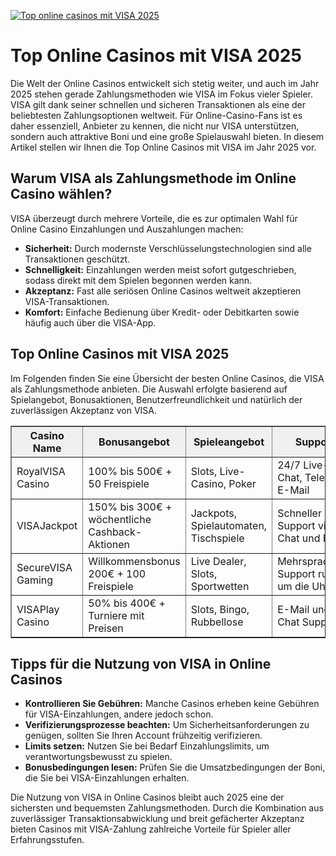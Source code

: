 [![Top online casinos mit VISA 2025](https://123-caf.pages.dev/gitsignup.png)](https://vrmoo.ru/Bt82HjjY)

<h1>Top Online Casinos mit VISA 2025</h1> <p>Die Welt der Online Casinos entwickelt sich stetig weiter, und auch im Jahr 2025 stehen gerade Zahlungsmethoden wie VISA im Fokus vieler Spieler. VISA gilt dank seiner schnellen und sicheren Transaktionen als eine der beliebtesten Zahlungsoptionen weltweit. Für Online-Casino-Fans ist es daher essenziell, Anbieter zu kennen, die nicht nur VISA unterstützen, sondern auch attraktive Boni und eine große Spielauswahl bieten. In diesem Artikel stellen wir Ihnen die Top Online Casinos mit VISA im Jahr 2025 vor.</p>  <h2>Warum VISA als Zahlungsmethode im Online Casino wählen?</h2> <p>VISA überzeugt durch mehrere Vorteile, die es zur optimalen Wahl für Online Casino Einzahlungen und Auszahlungen machen:</p> <ul>   <li><strong>Sicherheit:</strong> Durch modernste Verschlüsselungstechnologien sind alle Transaktionen geschützt.</li>   <li><strong>Schnelligkeit:</strong> Einzahlungen werden meist sofort gutgeschrieben, sodass direkt mit dem Spielen begonnen werden kann.</li>   <li><strong>Akzeptanz:</strong> Fast alle seriösen Online Casinos weltweit akzeptieren VISA-Transaktionen.</li>   <li><strong>Komfort:</strong> Einfache Bedienung über Kredit- oder Debitkarten sowie häufig auch über die VISA-App.</li> </ul>  <h2>Top Online Casinos mit VISA 2025</h2> <p>Im Folgenden finden Sie eine Übersicht der besten Online Casinos, die VISA als Zahlungsmethode anbieten. Die Auswahl erfolgte basierend auf Spielangebot, Bonusaktionen, Benutzerfreundlichkeit und natürlich der zuverlässigen Akzeptanz von VISA.</p>  <table border="1" cellpadding="8" cellspacing="0" style="border-collapse: collapse; width: 100%;">   <thead>     <tr style="background-color: #f0f0f0;">       <th>Casino Name</th>       <th>Bonusangebot</th>       <th>Spieleangebot</th>       <th>Support</th>       <th>Besonderheiten</th>     </tr>   </thead>   <tbody>     <tr>       <td>RoyalVISA Casino</td>       <td>100% bis 500€ + 50 Freispiele</td>       <td>Slots, Live-Casino, Poker</td>       <td>24/7 Live-Chat, Telefon, E-Mail</td>       <td>Exklusive VIP-Programme</td>     </tr>     <tr>       <td>VISAJackpot</td>       <td>150% bis 300€ + wöchentliche Cashback-Aktionen</td>       <td>Jackpots, Spielautomaten, Tischspiele</td>       <td>Schneller Support via Chat und Email</td>       <td>Mobile App verfügbar</td>     </tr>     <tr>       <td>SecureVISA Gaming</td>       <td>Willkommensbonus 200€ + 100 Freispiele</td>       <td>Live Dealer, Slots, Sportwetten</td>       <td>Mehrsprachiger Support rund um die Uhr</td>       <td>Innovative Sicherheitsstandards</td>     </tr>     <tr>       <td>VISAPlay Casino</td>       <td>50% bis 400€ + Turniere mit Preisen</td>       <td>Slots, Bingo, Rubbellose</td>       <td>E-Mail und Chat Support</td>       <td>Regelmäßige Promotionen & Events</td>     </tr>   </tbody> </table>  <h2>Tipps für die Nutzung von VISA in Online Casinos</h2> <ul>   <li><strong>Kontrollieren Sie Gebühren:</strong> Manche Casinos erheben keine Gebühren für VISA-Einzahlungen, andere jedoch schon.</li>   <li><strong>Verifizierungsprozesse beachten:</strong> Um Sicherheitsanforderungen zu genügen, sollten Sie Ihren Account frühzeitig verifizieren.</li>   <li><strong>Limits setzen:</strong> Nutzen Sie bei Bedarf Einzahlungslimits, um verantwortungsbewusst zu spielen.</li>   <li><strong>Bonusbedingungen lesen:</strong> Prüfen Sie die Umsatzbedingungen der Boni, die Sie bei VISA-Einzahlungen erhalten.</li> </ul>  <p>Die Nutzung von VISA in Online Casinos bleibt auch 2025 eine der sichersten und bequemsten Zahlungsmethoden. Durch die Kombination aus zuverlässiger Transaktionsabwicklung und breit gefächerter Akzeptanz bieten Casinos mit VISA-Zahlung zahlreiche Vorteile für Spieler aller Erfahrungsstufen.</p>